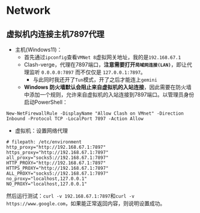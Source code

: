 # Network

## 虚拟机内连接主机7897代理

- 主机(Windows11)：
  - 首先通过`ipconfig`查看`VMNet 8`虚拟网关地址，我的是`192.168.67.1`
  - Clash-verge，代理在7897端口，**注意需要打开`局域网连接(LAN)`**，即让代理监听 `0.0.0.0:7897` 而不仅仅是 `127.0.0.1:7897`。
    - 与此同时我还开了`Tun`模式，开了之后才能连上`gemini`
  - **Windows 防火墙默认会阻止来自虚拟机的入站连接**，因此需要在防火墙中添加一个规则，允许来自虚拟机的入站连接到7897端口。以管理员身份启动PowerShell：

```shell
New-NetFirewallRule -DisplayName "Allow Clash on VMnet" -Direction Inbound -Protocol TCP -LocalPort 7897 -Action Allow
```

- 虚拟机：设置网络代理

```shell
# filepath: /etc/environment
http_proxy="http://192.168.67.1:7897"
https_proxy="http://192.168.67.1:7897"
all_proxy="socks5://192.168.67.1:7897"
HTTP_PROXY="http://192.168.67.1:7897"
HTTPS_PROXY="http://192.168.67.1:7897"
ALL_PROXY="socks5://192.168.67.1:7897"
no_proxy="localhost,127.0.0.1"
NO_PROXY="localhost,127.0.0.1"
```

然后运行测试：`curl -v 192.168.67.1:7897`和`curl -v https://www.google.com`，如果能正常返回内容，则说明设置成功。

